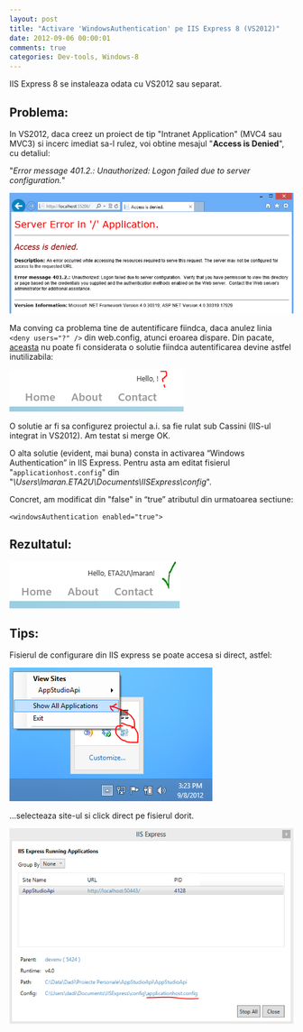 ```yaml
---
layout: post
title: "Activare 'WindowsAuthentication' pe IIS Express 8 (VS2012)"
date: 2012-09-06 00:00:01
comments: true
categories: Dev-tools, Windows-8
---
```


IIS Express 8 se instaleaza odata cu VS2012 sau separat.

## Problema:

In VS2012, daca creez un proiect de tip "Intranet Application" (MVC4 sau MVC3) si incerc imediat sa-l rulez, voi obtine mesajul "**Access is Denied**", cu detaliul:

"_Error message 401.2.: Unauthorized: Logon failed due to server configuration._"

![](/assets/images/2012/AccessDenied.png)

Ma conving ca problema tine de autentificare fiindca, daca anulez linia `<deny users="?" />` din web.config, atunci eroarea dispare. Din pacate, [aceasta](http://chanmingman.wordpress.com/2012/06/19/access-is-denied-in-mvc-4-intranet-application-in-vs-11/) nu poate fi considerata o solutie fiindca autentificarea devine astfel inutilizabila:

![](/assets/images/2012/NoAuth.png)

O solutie ar fi sa configurez proiectul a.i. sa fie rulat sub Cassini (IIS-ul integrat in VS2012). Am testat si merge OK.

O alta solutie (evident, mai buna) consta in activarea “Windows Authentication” in IIS Express. Pentru asta am editat fisierul "`applicationhost.config`" din "_\Users\lmaran.ETA2U\Documents\IISExpress\config_".

Concret, am modificat din "false" in “true” atributul din urmatoarea sectiune:

    <windowsAuthentication enabled="true">

## Rezultatul:

![](/assets/images/2012/Authok.png)

## Tips:

Fisierul de configurare din IIS express se poate accesa si direct, astfel:

![](/assets/images/2012/ShowIISExpress.png)

...selecteaza site-ul si click direct pe fisierul dorit.

![](/assets/images/2012/ShowIISExpresConfig.png)
